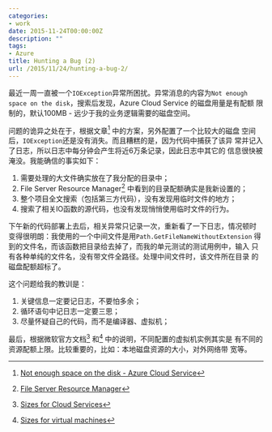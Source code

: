 ```yaml
---
categories:
- work
date: 2015-11-24T00:00:00Z
description: ""
tags:
- Azure
title: Hunting a Bug (2)
url: /2015/11/24/hunting-a-bug-2/
---
```



最近一周一直被一个`IOException`异常所困扰。异常消息的内容为`Not enough
space on the disk`，搜索后发现，Azure Cloud Service 的磁盘用量是有配额
限制的，默认100MB - 远少于我的业务逻辑需要的磁盘空间。

问题的诡异之处在于，根据文章[^1] 中的方案，另外配置了一个比较大的磁盘
空间后，`IOException`还是没有消失。而且糟糕的是，因为代码中捕获了该异
常并记入了日志，所以日志中每分钟会产生将近6万条记录，因此日志中其它的
信息很快被淹没。我能确信的事实如下：

1. 需要处理的大文件确实放在了我分配的目录中；
2. File Server Resource Manager[^2] 中看到的目录配额确实是我新设置的；
3. 整个项目全文搜索（包括第三方代码），没有发现用临时文件的地方；
4. 搜索了相关IO函数的源代码，也没有发现悄悄使用临时文件的行为。

下午新的代码部署上去后，相关异常只记录一次，重新看了一下日志，情况顿时
变得很明朗：我使用的一个中间文件是用`Path.GetFileNameWithoutExtension`
得到的文件名，而该函数把目录给去掉了，而我的单元测试的测试用例中，输入
只有各种单纯的文件名，没有带文件全路径。处理中间文件时，该文件所在目录
的磁盘配额超标了。

这个问题给我的教训是：

1. 关键信息一定要记日志，不要怕多余；
2. 循环语句中记日志一定要三思；
3. 尽量怀疑自己的代码，而不是编译器、虚拟机；

最后，根据微软官方文档[^3] 和[^4] 中的说明，不同配置的虚拟机实例其实是
有不同的资源配额上限。比较重要的，比如：本地磁盘资源的大小，对外网络带
宽等。

[^1]: [Not enough space on the disk - Azure Cloud Service](http://blog.maartenballiauw.be/post/2015/09/17/Not-enough-space-on-the-disk-Azure-Cloud-Services.aspx)
[^2]: [File Server Resource Manager](https://technet.microsoft.com/en-us/library/cc732431.aspx)
[^3]: [Sizes for Cloud Services](https://azure.microsoft.com/en-us/documentation/articles/cloud-services-sizes-specs/)
[^4]: [Sizes for virtual machines](https://azure.microsoft.com/en-us/documentation/articles/virtual-machines-size-specs/)
